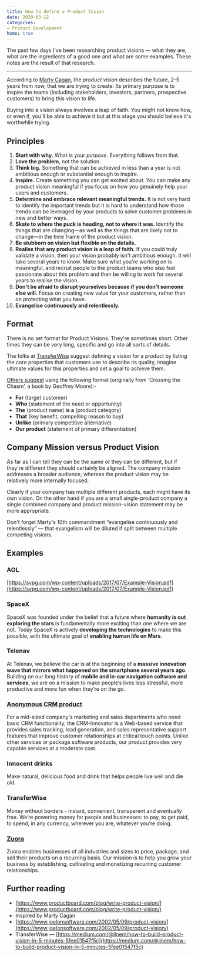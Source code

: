 ```yaml
---
title: How to define a Product Vision
date: 2020-03-12
categories:
- Product Development
home: true
---
```


The past few days I've been researching product visions — what they are, what are the ingredients of a good one and what are some examples. These notes are the result of that research.

---

According to [Marty Cagan](https://www.amazon.com/INSPIRED-Create-Tech-Products-Customers-ebook/dp/B077NRB36N), the *product vision* describes the future, 2-5 years from now, that we are trying to create. Its primary purpose is to inspire the teams (including stakeholders, investors, partners, prospective customers) to bring this vision to life.

Buying into a vision always involves a leap of faith. You might not know how, or even if, you'll be able to achieve it but at this stage you should believe it's worthwhile trying.

## Principles

1. **Start with why.** What is your *purpose*. Everything follows from that.
2. **Love the problem**, not the solution.
3. **Think big.** Something that can be achieved in less than a year is not ambitious enough or substantial enough to inspire.
4. **Inspire.** Create something you can get excited about. You can make any product vision meaningful if you focus on how you genuinely help your users and customers.
5. **Determine and embrace relevant meaningful trends.** It is not very hard to identify the important trends but it is hard to understand how those trends can be leveraged by your products to solve customer problems in new and better ways.
6. **Skate to where the puck is heading, not to where it was.** Identify the things that are changing—as well as the things that are likely not to change—in the time frame of the product vision.
7. **Be stubborn on vision but flexible on the details.**
8. **Realise that any product vision is a leap of faith.** If you could truly validate a vision, then your vision probably isn't ambitious enough. It will take several years to know. Make sure what you're working on is meaningful, and recruit people to the product teams who also feel passionate about this problem and then be willing to work for several years to realise the vision.
9. **Don't be afraid to disrupt yourselves because if you don't someone else will.** Focus on creating new value for your customers, rather than on protecting what you have.
10. **Evangelise continuously and relentlessly.**

## Format

There is no set format for Product Visions. They're sometimes short. Other times they can be very long, specific and go into all sorts of details.

The folks at [TransferWise](https://medium.com/@ilnem/how-to-build-product-vision-in-5-minutes-5fee01547f5c) suggest defining a vision for a product by listing the core properties that customers use to describe its quality, imagine ultimate values for this properties and set a goal to achieve them.

[Others suggest](https://www.joelonsoftware.com/2002/05/09/product-vision/https://www.joelonsoftware.com/2002/05/09/product-vision/) using the following format (originally from ‘Crossing the Chasm’, a book by Geoffrey Moore):-

- **For** (target customer)
- **Who** (statement of the need or opportunity)
- **The** (product name) **is a** (product category)
- **That** (key benefit, compelling reason to buy)
- **Unlike** (primary competitive alternative)
- **Our product** (statement of primary differentiation)

## Company Mission versus Product Vision

As far as I can tell they can be the same or they can be different, but if they're different they should certainly be aligned. The company mission addresses a broader audience, whereas the product vision may be relatively more internally focused.

Clearly if your company has multiple different products, each might have its own vision. On the other hand if you are a small single-product company a single combined company and product mission-vision statement may be more appropriate.

Don't forget Marty's 10th commandment “evangelise continuously and relentlessly” — that evangelism will be diluted if split between multiple competing visions.

## Examples

### AOL

[https://svpg.com/wp-content/uploads/2017/07/Example-Vision.pdf](https://svpg.com/wp-content/uploads/2017/07/Example-Vision.pdf)

### SpaceX

SpaceX was founded under the belief that a future where **humanity is out exploring the stars** is fundamentally more exciting than one where we are not. Today SpaceX is actively **developing the technologies** to make this possible, with the ultimate goal of **enabling human life on Mars**.

### Telenav

At Telenav, we believe the car is at the beginning of a **massive innovation wave that mirrors what happened on the smartphone several years ago**. Building on our long history of **mobile and in-car navigation software and services**, we are on a mission to make people’s lives less stressful, more productive and more fun when they’re on the go.

### [Anonymous CRM product](https://www.joelonsoftware.com/2002/05/09/product-vision/)

For a mid-sized company's marketing and sales departments who need basic CRM functionality, the CRM-Innovator is a Web-based service that provides sales tracking, lead generation, and sales representative support features that improve customer relationships at critical touch points. Unlike other services or package software products, our product provides very capable services at a moderate cost.

### Innocent drinks

Make natural, delicious food and drink that helps people live well and die old.

### TransferWise

Money without borders - instant, convenient, transparent and eventually free. We’re powering money for people and businesses: to pay, to get paid, to spend, in any currency, wherever you are, whatever you’re doing.

### [Zuora](https://www.zuora.com/resource/zuora-product-overview/)

Zuora enables businesses of all industries and sizes to price, package, and sell their products on a recurring basis. Our mission is to help you grow your business by establishing, cultivating and monetizing recurring customer relationships.

## Further reading

- [https://www.productboard.com/blog/write-product-vision/](https://www.productboard.com/blog/write-product-vision/)
- Inspired by Marty Cagan
- [https://www.joelonsoftware.com/2002/05/09/product-vision/](https://www.joelonsoftware.com/2002/05/09/product-vision/)
- TransferWise — [https://medium.com/@ilnem/how-to-build-product-vision-in-5-minutes-5fee01547f5c](https://medium.com/@ilnem/how-to-build-product-vision-in-5-minutes-5fee01547f5c)
